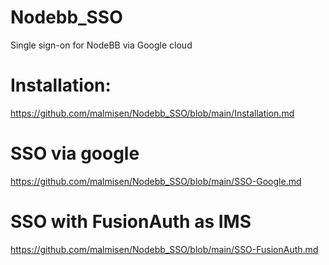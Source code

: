 # Nodebb_SSO
Single sign-on for NodeBB via Google cloud

# Installation: # 
https://github.com/malmisen/Nodebb_SSO/blob/main/Installation.md

# SSO via google #
https://github.com/malmisen/Nodebb_SSO/blob/main/SSO-Google.md

# SSO with FusionAuth as IMS #
https://github.com/malmisen/Nodebb_SSO/blob/main/SSO-FusionAuth.md

